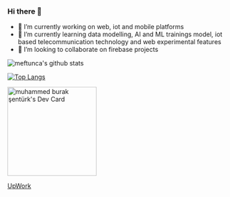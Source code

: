 

### Hi there 👋

<!--
**meftunca/meftunca** is a ✨ _special_ ✨ repository because its `README.md` (this file) appears on your GitHub profile.

Here are some ideas to get you started:

- 🔭 I’m currently working on web, iot and mobile platforms
- 🌱 I’m currently learning data modelling, AI and ML trainings model, iot based telecommunication technology and web experimental features
- 👯 I’m looking to collaborate on firebase projects
- 🤔 I’m looking for help with ...
- 💬 Ask me about ...
- 📫 How to reach me: ...
- 😄 Pronouns: ...
- ⚡ Fun fact: ...
-->


- 🔭   I’m currently working on web, iot and mobile platforms
- 🌱   I’m currently learning data modelling, AI and ML trainings model, iot based telecommunication technology and web experimental features
- 👯   I’m looking to collaborate on firebase projects



![meftunca's github stats](https://github-readme-stats.vercel.app/api?username=meftunca&theme=dark&show_icons=true)

 
[![Top Langs](https://github-readme-stats.vercel.app/api/top-langs/?username=meftunca&layout=compact&theme=dark&show_icons=true)](https://github.com/meftunca/github-readme-stats)


<a href="https://app.daily.dev/devloops"><img src="https://api.daily.dev/devcards/0e1a3349a85a4cd0a35a73f315885bbf.png?r=e7e" width="200" alt="muhammed burak şentürk's Dev Card"/></a>

<a href="https://www.upwork.com/workwith/devloops"  alt="muhammed burak şentürk's Upwork Invitation">UpWork </a>
